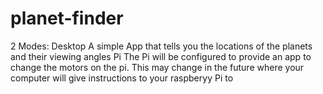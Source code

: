 # planet-finder
2 Modes:
Desktop
A simple App that tells you the locations of the planets and their viewing angles
Pi
The Pi will be configured to provide an app to change the motors on the pi. 
This may change in the future where your computer will give instructions to your raspberyy Pi to 
